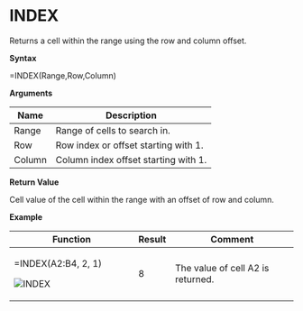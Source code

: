 # INDEX

Returns a cell within the range using the row and column offset.

**Syntax**

=INDEX(Range,Row,Column)

**Arguments**

| Name   | Description                          |
|--------|--------------------------------------|
| Range  | Range of cells to search in.         |
| Row    | Row index or offset starting with 1. |
| Column | Column index offset starting with 1. |

**Return Value**

Cell value of the cell within the range with an offset of row and
column.

**Example**

<table>
<colgroup>
<col style="width: 45%" />
<col style="width: 10%" />
<col style="width: 45%" />
</colgroup>
<thead>
<tr class="header">
<th>Function</th>
<th>Result</th>
<th>Comment</th>
</tr>
</thead>
<tbody>
<tr class="odd">
<td><p>=INDEX(<span class="blue">A2:B4</span>, 2, 1)</p>
<p><img src="/images/INDEX.PNG" alt="INDEX" /></p></td>
<td><p>8</p></td>
<td><p>The value of cell A2 is returned.</p></td>
</tr>
</tbody>
</table>
